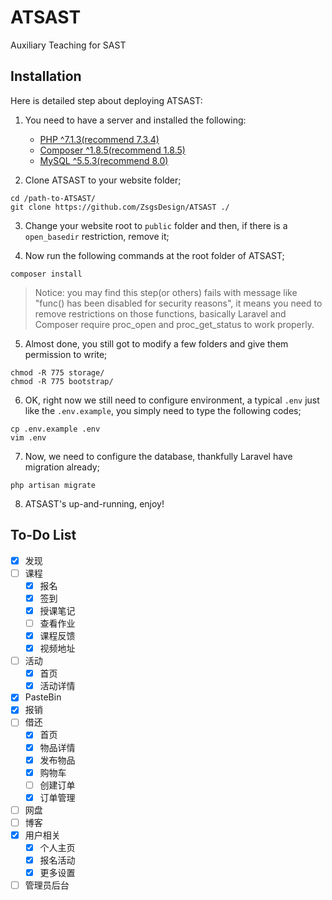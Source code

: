 # ATSAST
Auxiliary Teaching for SAST

## Installation

Here is detailed step about deploying ATSAST:

1. You need to have a server and installed the following:
    - [PHP ^7.1.3(recommend 7.3.4)](http://php.net/downloads.php)
    - [Composer ^1.8.5(recommend 1.8.5)](https://getcomposer.org)
    - [MySQL ^5.5.3(recommend 8.0)](https://www.mysql.com/)

2. Clone ATSAST to your website folder;

```
cd /path-to-ATSAST/
git clone https://github.com/ZsgsDesign/ATSAST ./
```

3. Change your website root to `public` folder and then, if there is a `open_basedir` restriction, remove it;

4. Now run the following commands at the root folder of ATSAST;

```
composer install
```

> Notice: you may find this step(or others) fails with message like "func() has been disabled for security reasons", it means you need to remove restrictions on those functions, basically Laravel and Composer require proc_open and proc_get_status to work properly.

5. Almost done, you still got to modify a few folders and give them permission to write;

```
chmod -R 775 storage/
chmod -R 775 bootstrap/
```

6. OK, right now we still need to configure environment, a typical `.env` just like the `.env.example`, you simply need to type the following codes;

```
cp .env.example .env
vim .env
```

7. Now, we need to configure the database, thankfully Laravel have migration already;

```
php artisan migrate
```

8. ATSAST's up-and-running, enjoy!

## To-Do List

- [X] 发现
- [ ] 课程
    - [X] 报名
    - [X] 签到
    - [X] 授课笔记
    - [ ] 查看作业
    - [X] 课程反馈
    - [X] 视频地址
- [ ] 活动
    - [X] 首页
    - [X] 活动详情
- [X] PasteBin
- [X] 报销
- [ ] 借还
    - [X] 首页
    - [X] 物品详情
    - [X] 发布物品
    - [X] 购物车
    - [ ] 创建订单
    - [X] 订单管理
- [ ] 网盘
- [ ] 博客
- [X] 用户相关
    - [X] 个人主页
    - [X] 报名活动
    - [X] 更多设置
- [ ] 管理员后台